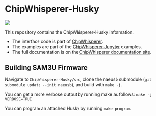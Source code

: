 # ChipWhisperer-Husky

![](img/huskysmall.jpg)

This repository contains the ChipWhisperer-Husky information.

* The interface code is part of [ChipWhisperer](https://github.com/newaetech/chipwhisperer).
* The examples are part of the [ChipWhisperer-Jupyter](https://github.com/newaetech/chipwhisperer-jupyter) examples.
* The full documentation is on the [ChipWhisperer documentation site](https://chipwhisperer.readthedocs.io/en/latest/Capture/ChipWhisperer-Husky.html).

## Building SAM3U Firmware

Navigate to `ChipWhisperer-Husky/src`, clone the naeusb submodule (`git submodule update --init naeusb`),
and build with `make -j`.

You can get a more verbose output by running make as follows: `make -j VERBOSE=TRUE`

You can program an attached Husky by running `make program`.

